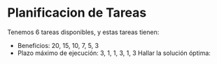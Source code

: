 # Planificacion de Tareas
Tenemos 6 tareas disponibles, y estas tareas tienen:
- Beneficios: 20, 15, 10, 7, 5, 3
- Plazo máximo de ejecución: 3, 1, 1, 3, 1, 3
Hallar la solución óptima:
